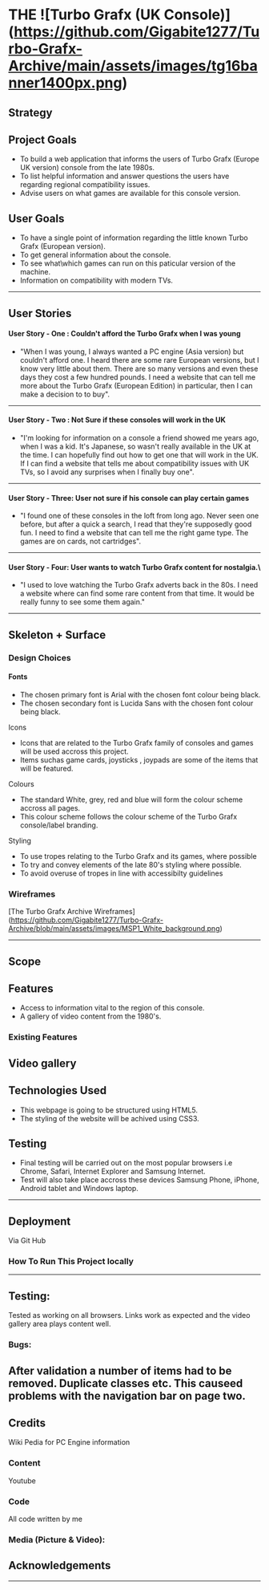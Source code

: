 # THE ![Turbo Grafx (UK Console)] (https://github.com/Gigabite1277/Turbo-Grafx-Archive/main/assets/images/tg16banner1400px.png)


## Strategy
## Project Goals

  * To build a web application that informs the users of Turbo Grafx (Europe 
    UK version) console from the late 1980s.  
  * To list helpful information and answer questions the users have regarding regional compatibility issues.
  * Advise users on what games are available for this console version.

## User Goals

  * To have a single point of information regarding the little known Turbo Grafx (European version).
  * To get general information about the console.
  * To see what\which games can run on this paticular version of the machine.
  * Information on compatibility with modern TVs.
  
---

## User Stories

#### User Story - One : Couldn't afford the Turbo Grafx when I was young

  * "When I was young, I always wanted a PC engine (Asia version) but couldn't afford one. I heard there are some rare European versions, but I know very little about them. There are so many versions and even these days they cost a few hundred pounds. I need a website that can tell me more about the Turbo Grafx (European Edition) in particular, then I can make a decision to to buy".

---

#### User Story - Two : Not Sure if these consoles will work in the UK


  * "I'm looking for information on a console a friend showed me years ago, when I was a kid. It's Japanese, so wasn't really available in the UK at the time. I can hopefully find out how to get one that will work in the UK. If I can find a website that tells me about compatibility issues with UK TVs, so I avoid any surprises when I finally buy one".
---

#### User Story - Three: User not sure if his console can play certain games

  * "I found one of these consoles in the loft from long ago. Never seen one before, but after a quick a search, I read that they're supposedly good fun. I need to find a website that can tell me the right game type. The games are on cards, not cartridges".
---
#### User Story - Four: User wants to watch Turbo Grafx content for nostalgia.\

  * "I used to love watching the Turbo Grafx adverts back in the 80s. I need a website where can find some rare content from that time. It would be really funny to see some them again."
---
##  Skeleton + Surface
### Design Choices

#### Fonts
  * The chosen primary font is Arial with the chosen font colour being black.
  * The chosen secondary font is Lucida Sans with the chosen font colour being black.

Icons

  * Icons that are related to the Turbo Grafx family of consoles and games will be used accross this project.
  * Items suchas game cards, joysticks , joypads are some of the items that will be featured.

Colours
  * The standard White, grey, red and blue will form the colour scheme accross all pages.
  * This colour scheme follows the colour scheme of the Turbo Grafx console/label branding.


Styling

  * To use tropes relating to the Turbo Grafx and its games, where possible
  * To try and convey elements of the late 80's styling where possible. 
  * To avoid overuse of tropes in line with accessibilty guidelines


### Wireframes

[The Turbo Grafx Archive Wireframes] (https://github.com/Gigabite1277/Turbo-Grafx-Archive/blob/main/assets/images/MSP1_White_background.png)

---
## Scope
## Features
  * Access to information vital to the region of this console.
  * A gallery of video content from the 1980's.

### Existing Features
Video gallery
---
## Technologies Used
  * This webpage is going to be structured using HTML5.
  * The styling of the website will be achived using CSS3.

## Testing 
  * Final testing will be carried out on the most popular browsers i.e Chrome, Safari, Internet Explorer and Samsung Internet.
  * Test will also take place accross these devices Samsung Phone, iPhone, Android tablet and Windows laptop.
    
---
## Deployment
Via Git Hub

### How To Run This Project locally

---

## Testing:
Tested as working on all browsers. Links work as expected and the video gallery area plays content well. 
### Bugs:
After validation a number of items had to be removed. Duplicate classes etc. This causeed problems with the navigation bar on page two.
---


## Credits
Wiki Pedia for PC Engine information

### Content
Youtube

### Code
All code written by me

### Media (Picture & Video):
## Acknowledgements
---










